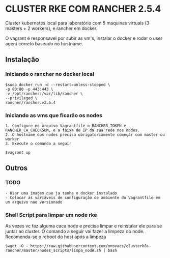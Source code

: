 # CLUSTER RKE COM RANCHER 2.5.4 

Cluster kubernetes local para laboratório com 5 maquinas virtuais (3 masters + 2 workers), e rancher em docker.

O vagrant é responsavel por subir as vm's, instalar o docker e rodar o user agent correto baseado no hostname.

## Instalação

### Iniciando o rancher no docker local

    $sudo docker run -d --restart=unless-stopped \
    -p 80:80 -p 443:443 \
    -v /opt/rancher:/var/lib/rancher \
    --privileged \
    rancher/rancher:v2.5.4

### Iniciando as vms que ficarão os nodes

    1. Configure no arquivo Vagrantfile o RANCHER_TOKEN e RANCHER_CA_CHECKSUM, e a faixa de IP da sua rede nos nodes.
    2. O hostname dos nodes precisa obrigatoriamente começãr com master ou worker
    3. Execute o comando a seguir

    $vagrant up


## Outros

### TODO

    - Usar uma imagem que ja tenha o docker instalado
    - Colocar as variáveis de configuração de ambiente do Vagrantfile em um arquivo nao versionado

### Shell Script para limpar um node rke

As vezes vc faz alguma caca node e precisa limpar e reinstalar ele para se juntar ao cluster. O comando a seguir vai fazer a limpeza do node. Recomenda-se o reboot do host após a limpeza

    $wget -O - https://raw.githubusercontent.com/onovaes/clusterk8s-rancher/master/nodes_scripts/limpa_node.sh | bash